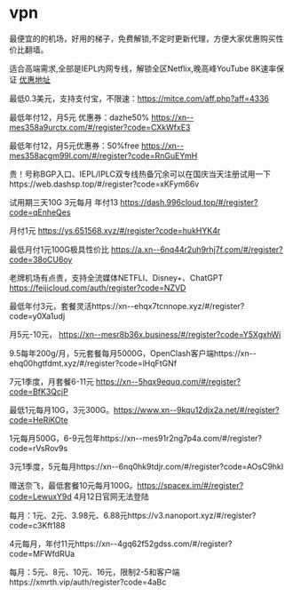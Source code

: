 # vpn
最便宜的的机场，好用的梯子，免费解锁,不定时更新代理，方便大家优惠购买性价比翻墙。

适合高端需求,全部是IEPL内网专线，解锁全区Netflix,晚高峰YouTube 8K速率保证 [优惠地址](https://www.easy2023.com/#/register?code=pCP3zV1u) 

最低0.3美元，支持支付宝，不限速：https://mitce.com/aff.php?aff=4336

最低年付12，月5元 优惠券：dazhe50%  https://xn--mes358a9urctx.com/#/register?code=CXkWfxE3

最低年付12，月5元优惠券：50%free https://xn--mes358acgm99l.com/#/register?code=RnGuEYmH

贵！号称BGP入口、IEPL/IPLC双专线热备冗余可以在国庆当天注册试用一下https://web.dashsp.top/#/register?code=xKFym66v

试用期三天10G 3元每月 年付13 https://dash.996cloud.top/#/register?code=qEnheQes

月付1元 https://ys.651568.xyz/#/register?code=hukHYK4r

最低月付1元100G极具性价比 https://a.xn--6nq44r2uh9rhj7f.com/#/register?code=38oCU6oy

老牌机场有点贵，支持全流媒体NETFLI、Disney+、ChatGPT https://feijicloud.com/auth/register?code=NZVD

最低年付3元，套餐灵活https://xn--ehqx7tcnnope.xyz/#/register?code=y0Xa1udj

月5元-10元， https://xn--mesr8b36x.business/#/register?code=Y5XgxhWi

9.5每年200g/月，5元套餐每月5000G，OpenClash客户端https://xn--ehq00hgtfdmt.xyz/#/register?code=lHqFtGNf

7元1季度，月套餐6-11元 https://xn--5hqx9equq.com/#/register?code=BfK3QcjP

最低1元每月10G，3元300G。https://www.xn--9kqu12djx2a.net/#/register?code=HeRiKOte

1元每月500G，6-9元包年https://xn--mes91r2ng7p4a.com/#/register?code=rVsRov9s

3元1季度，5元每月https://xn--6nq0hk9tdjr.com/#/register?code=AOsC9hkI 

赠送奈飞，最低套餐10元每月100G。https://spacex.im/#/register?code=LewuxY9d 4月12日官网无法登陆

每月：1元、2元、3.98元、6.88元https://v3.nanoport.xyz/#/register?code=c3Kft188

4元每月，年付11元https://xn--4gq62f52gdss.com/#/register?code=MFWfdRUa

每月：5元、8元、10元、16元，限制2-5和客户端https://xmrth.vip/auth/register?code=4aBc



